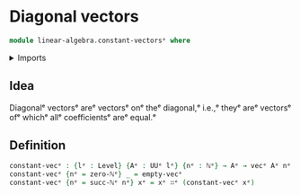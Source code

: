 # Diagonal vectors

```agda
module linear-algebra.constant-vectorsᵉ where
```

<details><summary>Imports</summary>

```agda
open import elementary-number-theory.natural-numbersᵉ

open import foundation.universe-levelsᵉ

open import linear-algebra.vectorsᵉ
```

</details>

## Idea

Diagonalᵉ vectorsᵉ areᵉ vectorsᵉ onᵉ theᵉ diagonal,ᵉ i.e.,ᵉ theyᵉ areᵉ vectorsᵉ ofᵉ whichᵉ
allᵉ coefficientsᵉ areᵉ equal.ᵉ

## Definition

```agda
constant-vecᵉ : {lᵉ : Level} {Aᵉ : UUᵉ lᵉ} {nᵉ : ℕᵉ} → Aᵉ → vecᵉ Aᵉ nᵉ
constant-vecᵉ {nᵉ = zero-ℕᵉ} _ = empty-vecᵉ
constant-vecᵉ {nᵉ = succ-ℕᵉ nᵉ} xᵉ = xᵉ ∷ᵉ (constant-vecᵉ xᵉ)
```